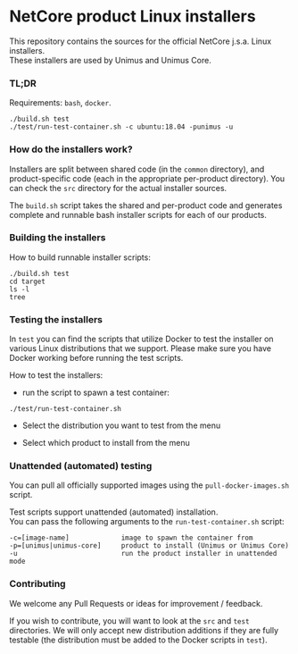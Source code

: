 # NetCore product Linux installers

This repository contains the sources for the official NetCore j.s.a. Linux installers.  
These installers are used by Unimus and Unimus Core.

### TL;DR
Requirements: `bash`, `docker`.
```text
./build.sh test
./test/run-test-container.sh -c ubuntu:18.04 -punimus -u
``` 

### How do the installers work?

Installers are split between shared code (in the `common` directory), and product-specific code 
(each in the appropriate per-product directory). You can check the `src` directory for the actual installer sources.

The `build.sh` script takes the shared and per-product code and generates complete and runnable bash 
installer scripts for each of our products.

### Building the installers

How to build runnable installer scripts:
```text
./build.sh test
cd target
ls -l
tree
```

### Testing the installers

In `test` you can find the scripts that utilize Docker to test the installer on various Linux distributions that we support.
Please make sure you have Docker working before running the test scripts.

How to test the installers:
* run the script to spawn a test container:
```text
./test/run-test-container.sh
```
* Select the distribution you want to test from the menu
  
* Select which product to install from the menu

### Unattended (automated) testing

You can pull all officially supported images using the `pull-docker-images.sh` script.

Test scripts support unattended (automated) installation.  
You can pass the following arguments to the `run-test-container.sh` script:
```text
-c=[image-name]             image to spawn the container from
-p=[unimus|unimus-core]     product to install (Unimus or Unimus Core)
-u                          run the product installer in unattended mode 
```

### Contributing
We welcome any Pull Requests or ideas for improvement / feedback.

If you wish to contribute, you will want to look at the `src` and `test` directories.
We will only accept new distribution additions if they are fully testable (the distribution must be added to the Docker scripts in `test`).
